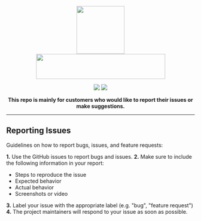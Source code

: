 <div align="center">

  <a href="#"><img width="128" height="128" src="https://user-images.githubusercontent.com/67109235/176832758-7089defd-0edd-4c7a-bd69-60eeef99dca7.png"></a> <br>
  <a href="#"><img width="345" height="67" src="https://user-images.githubusercontent.com/67109235/176832764-471a6bd5-405f-43dd-97ec-c11997880993.png"></a>

 <a href="https://discord.gg/akebi"><img src="https://img.shields.io/discord/440536354544156683?label=Discord&logo=discord&style=for-the-badge&color=blueviolet"></a> <a href="https://github.com/Akebi-Private/Akebi-Issue-Tracker/issues"><img src="https://img.shields.io/github/issues-raw/Akebi-Private/Akebi-Issue-Tracker?color=yellow&style=for-the-badge"></a>

  **This repo is mainly for customers who would like to report their issues or make suggestions.**
</div>

---

## Reporting Issues

Guidelines on how to report bugs, issues, and feature requests:

**1.** Use the GitHub issues to report bugs and issues.
**2.** Make sure to include the following information in your report:
  - Steps to reproduce the issue
  - Expected behavior
  - Actual behavior
  - Screenshots or video

**3.** Label your issue with the appropriate label (e.g. "bug", "feature request")
**4.** The project maintainers will respond to your issue as soon as possible.

